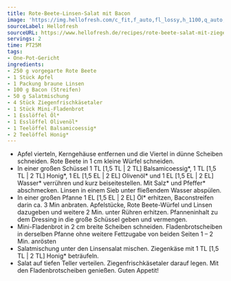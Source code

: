 ```yaml
---
title: Rote-Beete-Linsen-Salat mit Bacon
image: 'https://img.hellofresh.com/c_fit,f_auto,fl_lossy,h_1100,q_auto,w_2600/hellofresh_s3/image/rote-beete-salat-mit-ziegenkasetalern-44a952d4.jpg'
sourceLabel: Hellofresh
sourceURL: https://www.hellofresh.de/recipes/rote-beete-salat-mit-ziegenkasetalern-62da9d6b64da4049c10495ef
servings: 2
time: PT25M
tags:
- One-Pot-Gericht
ingredients:
- 250 g vorgegarte Rote Beete
- 1 Stück Apfel
- 1 Packung braune Linsen
- 100 g Bacon (Streifen)
- 50 g Salatmischung
- 4 Stück Ziegenfrischkäsetaler
- 1 Stück Mini-Fladenbrot
- 1 Esslöffel Öl*
- 1 Esslöffel Olivenöl*
- 1 Teelöffel Balsamicoessig*
- 2 Teelöffel Honig*
---
```


- Apfel vierteln, Kerngehäuse entfernen und die Viertel in dünne Scheiben schneiden.  Rote Beete in 1 cm kleine Würfel schneiden.
- In einer großen Schüssel 1 TL [1,5 TL | 2 TL] Balsamicoessig\*, 1 TL [1,5 TL | 2 TL]  Honig\*, 1 EL [1,5 EL | 2 EL] Olivenöl\* und 1 EL [1,5 EL | 2 EL] Wasser\* verrühren und kurz beiseitestellen. Mit Salz\* und Pfeffer\* abschmecken.  Linsen in einem Sieb unter fließendem Wasser abspülen.
- In einer großen Pfanne 1 EL [1,5 EL | 2 EL] Öl\* erhitzen, Baconstreifen darin ca. 3 Min anbraten.  Apfelstücke, Rote Beete-Würfel und Linsen dazugeben und weitere 2 Min. unter Rühren erhitzen.  Pfanneninhalt zu dem Dressing in die große Schüssel geben und vermengen.
- Mini-Fladenbrot in 2 cm breite Scheiben schneiden. Fladenbrotscheiben in derselben Pfanne ohne weitere Fettzugabe von beiden Seiten 1 – 2 Min. anrösten
- Salatmischung unter den Linsensalat mischen. Ziegenkäse mit 1 TL [1,5 TL | 2 TL] Honig\* beträufeln.
- Salat auf tiefen Teller verteilen. Ziegenfrischkäsetaler darauf legen. Mit den Fladenbrotscheiben genießen. Guten Appetit!
